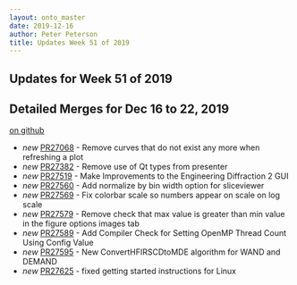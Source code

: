 ```yaml
---
layout: onto_master
date: 2019-12-16
author: Peter Peterson
title: Updates Week 51 of 2019
---
```

Updates for Week 51 of 2019
---------------------------

Detailed Merges for Dec 16 to 22, 2019
--------------------------------------
[on github](https://github.com/mantidproject/mantid/pulls?q=is%3Apr+merged%3A2019-12-17..2019-12-22)

* *new* [PR27068](https://github.com/mantidproject/mantid/pull/27068) - Remove curves that do not exist any more when refreshing a plot
* *new* [PR27382](https://github.com/mantidproject/mantid/pull/27382) - Remove use of Qt types from presenter
* *new* [PR27519](https://github.com/mantidproject/mantid/pull/27519) - Make Improvements to the Engineering Diffraction 2 GUI
* *new* [PR27560](https://github.com/mantidproject/mantid/pull/27560) - Add normalize by bin width option for sliceviewer
* *new* [PR27569](https://github.com/mantidproject/mantid/pull/27569) - Fix colorbar scale so numbers appear on scale on log scale
* *new* [PR27579](https://github.com/mantidproject/mantid/pull/27579) - Remove check that max value is greater than min value in the figure options images tab
* *new* [PR27589](https://github.com/mantidproject/mantid/pull/27589) - Add Compiler Check for Setting OpenMP Thread Count Using Config Value
* *new* [PR27595](https://github.com/mantidproject/mantid/pull/27595) - New ConvertHFIRSCDtoMDE algorithm for WAND and DEMAND
* *new* [PR27625](https://github.com/mantidproject/mantid/pull/27625) - fixed getting started instructions for Linux
